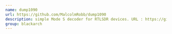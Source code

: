 ```yaml
---
name: dump1090
url: https://github.com/MalcolmRobb/dump1090
description: simple Mode S decoder for RTLSDR devices. URL : https://github.com/MalcolmRobb/dump1090 Groups : blackarch blackarch-networking blackarch-misc
group: blackarch
---
```

